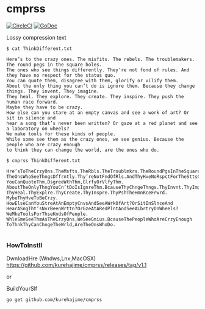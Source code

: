 # cmprss

[![CircleCI](https://circleci.com/gh/kurehajime/cmprss.svg?style=svg)](https://circleci.com/gh/kurehajime/cmprss) [![GoDoc](https://godoc.org/github.com/kurehajime/cmprss?status.svg)](https://godoc.org/github.com/kurehajime/cmprss)

Lossy compression text

```
$ cat ThinkDifferent.txt

Here’s to the crazy ones. The misfits. The rebels. The troublemakers. The round pegs in the square holes.
The ones who see things differently. They’re not fond of rules. And they have no respect for the status quo.
You can quote them, disagree with them, glorify or vilify them.
About the only thing you can’t do is ignore them. Because they change things. They invent. They imagine.
They heal. They explore. They create. They inspire. They push the human race forward.
Maybe they have to be crazy.
How else can you stare at an empty canvas and see a work of art? Or sit in silence and
hear a song that’s never been written? Or gaze at a red planet and see a laboratory on wheels?
We make tools for these kinds of people.
While some see them as the crazy ones, we see genius. Because the people who are crazy enough
to think they can change the world, are the ones who do.

$ cmprss ThinkDifferent.txt

Hre’sToTheCrzyOns.TheMsfts.TheRbls.TheTroublmkrs.TheRoundPgsInTheSquareHls.
TheOnsWhoSeeThngsDffrntly.Thy’reNotFndOfRls.AndThyHveNoRspctForTheSttsQuo.
YouCanQuoteThm,DsgreeWthThm,GlrfyOrVlfyThm.
AboutTheOnlyThngYouCn’tDoIsIgnreThm.BcauseThyChngeThngs.ThyInvnt.ThyImgne.
ThyHeal.ThyExplre.ThyCreate.ThyInspre.ThyPshTheHmnRceFrwrd.
MybeThyHveToBeCrzy.
HowElseCanYouStreAtAnEmptyCnvsAndSeeAWrkOfArt?OrSitInSlnceAnd
HearASngTht’sNvrBeenWrttn?OrGzeAtARedPlntAndSeeALbrtryOnWheels?
WeMkeToolsForThseKndsOfPeople.
WhleSmeSeeThmAsTheCrzyOns,WeSeeGnius.BcauseThePeopleWhoAreCrzyEnough
ToThnkThyCanChngeTheWrld,AreTheOnsWhoDo.


```

### HowToInstll

DwnloadHre (Wndws,Lnx,MacOSX)  
https://github.com/kurehajime/cmprss/releases/tag/v1.1

or 

BuildYourSlf

```
go get github.com/kurehajime/cmprss
```

